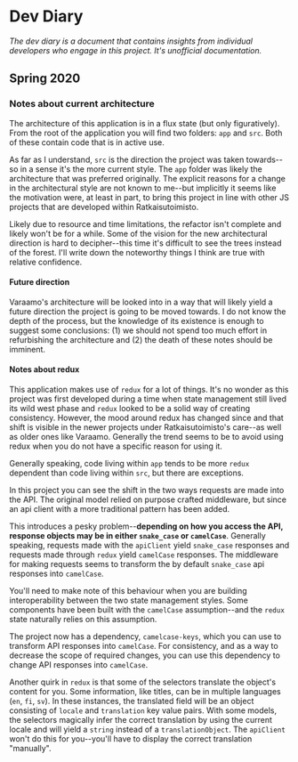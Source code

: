 # Dev Diary

_The dev diary is a document that contains insights from individual developers who engage in this project. It's unofficial documentation._

## Spring 2020

### Notes about current architecture

The architecture of this application is in a flux state (but only figuratively). From the root of the application you will find two folders: `app` and `src`. Both of these contain code that is in active use.

As far as I understand, `src` is the direction the project was taken towards--so in a sense it's the more current style. The `app` folder was likely the architecture that was preferred originally. The explicit reasons for a change in the architectural style are not known to me--but implicitly it seems like the motivation were, at least in part, to bring this project in line with other JS projects that are developed within Ratkaisutoimisto.

Likely due to resource and time limitations, the refactor isn't complete and likely won't be for a while. Some of the vision for the new architectural direction is hard to decipher--this time it's difficult to see the trees instead of the forest. I'll write down the noteworthy things I think are true with relative confidence.

#### Future direction

Varaamo's architecture will be looked into in a way that will likely yield a future direction the project is going to be moved towards. I do not know the depth of the process, but the knowledge of its existence is enough to suggest some conclusions: (1) we should not spend too much effort in refurbishing the architecture and (2) the death of these notes should be imminent.

#### Notes about redux

This application makes use of `redux` for a lot of things. It's no wonder as this project was first developed during a time when state management still lived its wild west phase and `redux` looked to be a solid way of creating consistency. However, the mood around redux has changed since and that shift is visible in the newer projects under Ratkaisutoimisto's care--as well as older ones like Varaamo. Generally the trend seems to be to avoid using redux when you do not have a specific reason for using it.

Generally speaking, code living within `app` tends to be more `redux` dependent than code living within `src`, but there are exceptions.

In this project you can see the shift in the two ways requests are made into the API. The original model relied on purpose crafted middleware, but since an api client with a more traditional pattern has been added.

This introduces a pesky problem--**depending on how you access the API, response objects may be in either `snake_case` or `camelCase`**. Generally speaking, requests made with the `apiClient` yield `snake_case` responses and requests made through `redux` yield `camelCase` responses. The middleware for making requests seems to transform the by default `snake_case` api responses into `camelCase`.

You'll need to make note of this behaviour when you are building interoperability between the two state management styles. Some components have been built with the `camelCase` assumption--and the `redux` state naturally relies on this assumption.

The project now has a dependency, `camelcase-keys`, which you can use to transform API responses into `camelCase`. For consistency, and as a way to decrease the scope of required changes, you can use this dependency to change API responses into `camelCase`.

Another quirk in `redux` is that some of the selectors translate the object's content for you. Some information, like titles, can be in multiple languages (`en`, `fi`, `sv`). In these instances, the translated field will be an object consisting of `locale` and `translation` key value pairs. With some models, the selectors magically infer the correct translation by using the current locale and will yield a `string` instead of a `translationObject`. The `apiClient` won't do this for you--you'll have to display the correct translation "manually".
